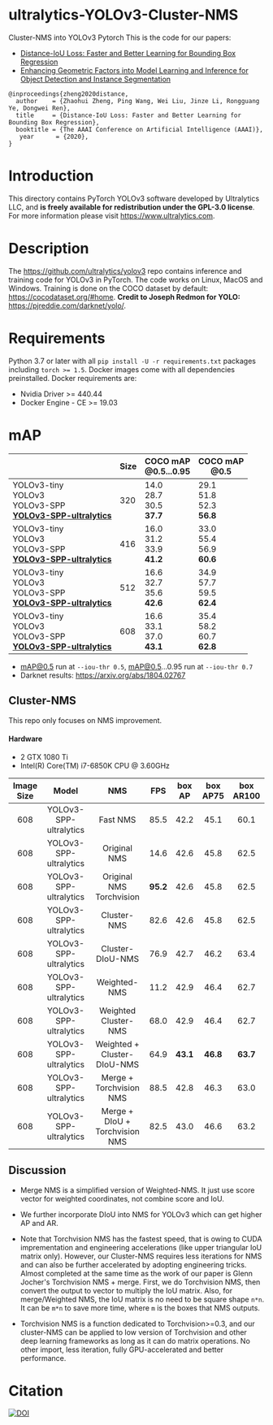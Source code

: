 # ultralytics-YOLOv3-Cluster-NMS
Cluster-NMS into YOLOv3 Pytorch
This is the code for our papers:
 - [Distance-IoU Loss: Faster and Better Learning for Bounding Box Regression](https://arxiv.org/abs/1911.08287)
 - [Enhancing Geometric Factors into Model Learning and Inference for Object Detection and Instance Segmentation](https://arxiv.org/abs/1904.02689)

```
@inproceedings{zheng2020distance,
  author    = {Zhaohui Zheng, Ping Wang, Wei Liu, Jinze Li, Rongguang Ye, Dongwei Ren},
  title     = {Distance-IoU Loss: Faster and Better Learning for Bounding Box Regression},
  booktitle = {The AAAI Conference on Artificial Intelligence (AAAI)},
   year      = {2020},
}
```
# Introduction

This directory contains PyTorch YOLOv3 software developed by Ultralytics LLC, and **is freely available for redistribution under the GPL-3.0 license**. For more information please visit https://www.ultralytics.com.

# Description

The https://github.com/ultralytics/yolov3 repo contains inference and training code for YOLOv3 in PyTorch. The code works on Linux, MacOS and Windows. Training is done on the COCO dataset by default: https://cocodataset.org/#home. **Credit to Joseph Redmon for YOLO:** https://pjreddie.com/darknet/yolo/.

# Requirements

Python 3.7 or later with all `pip install -U -r requirements.txt` packages including `torch >= 1.5`. Docker images come with all dependencies preinstalled. Docker requirements are: 
- Nvidia Driver >= 440.44
- Docker Engine - CE >= 19.03

# mAP

<i></i>                      |Size |COCO mAP<br>@0.5...0.95 |COCO mAP<br>@0.5 
---                          | ---         | ---         | ---
YOLOv3-tiny<br>YOLOv3<br>YOLOv3-SPP<br>**[YOLOv3-SPP-ultralytics](https://drive.google.com/open?id=1UcR-zVoMs7DH5dj3N1bswkiQTA4dmKF4)** |320 |14.0<br>28.7<br>30.5<br>**37.7** |29.1<br>51.8<br>52.3<br>**56.8**
YOLOv3-tiny<br>YOLOv3<br>YOLOv3-SPP<br>**[YOLOv3-SPP-ultralytics](https://drive.google.com/open?id=1UcR-zVoMs7DH5dj3N1bswkiQTA4dmKF4)** |416 |16.0<br>31.2<br>33.9<br>**41.2** |33.0<br>55.4<br>56.9<br>**60.6**
YOLOv3-tiny<br>YOLOv3<br>YOLOv3-SPP<br>**[YOLOv3-SPP-ultralytics](https://drive.google.com/open?id=1UcR-zVoMs7DH5dj3N1bswkiQTA4dmKF4)** |512 |16.6<br>32.7<br>35.6<br>**42.6** |34.9<br>57.7<br>59.5<br>**62.4**
YOLOv3-tiny<br>YOLOv3<br>YOLOv3-SPP<br>**[YOLOv3-SPP-ultralytics](https://drive.google.com/open?id=1UcR-zVoMs7DH5dj3N1bswkiQTA4dmKF4)** |608 |16.6<br>33.1<br>37.0<br>**43.1** |35.4<br>58.2<br>60.7<br>**62.8**

- mAP@0.5 run at `--iou-thr 0.5`, mAP@0.5...0.95 run at `--iou-thr 0.7`
- Darknet results: https://arxiv.org/abs/1804.02767

## Cluster-NMS
This repo only focuses on NMS improvement.

#### Hardware
 - 2 GTX 1080 Ti
 - Intel(R) Core(TM) i7-6850K CPU @ 3.60GHz
 
 | Image Size | Model  | NMS  | FPS  | box AP | box AP75 | box AR100 |
|:----:|:-------------:|:------------------------------------:|:----:|:----:|:----:|:----:|
| 608  | YOLOv3-SPP-ultralytics |                 Fast NMS               | 85.5     | 42.2     | 45.1     | 60.1     |
| 608  | YOLOv3-SPP-ultralytics |               Original NMS             | 14.6     | 42.6     | 45.8     | 62.5     | 
| 608  | YOLOv3-SPP-ultralytics |        Original NMS Torchvision        | **95.2** | 42.6     | 45.8     | 62.5     | 
| 608  | YOLOv3-SPP-ultralytics |               Cluster-NMS              | 82.6     | 42.6     | 45.8     | 62.5     | 
| 608  | YOLOv3-SPP-ultralytics |             Cluster-DIoU-NMS           | 76.9     | 42.7     | 46.2     | 63.4     | 
| 608  | YOLOv3-SPP-ultralytics |               Weighted-NMS             | 11.2     | 42.9     | 46.4     | 62.7     |
| 608  | YOLOv3-SPP-ultralytics |          Weighted Cluster-NMS          | 68.0     | 42.9     | 46.4     | 62.7     |
| 608  | YOLOv3-SPP-ultralytics |       Weighted + Cluster-DIoU-NMS      | 64.9     | **43.1** | **46.8** | **63.7** |
| 608  | YOLOv3-SPP-ultralytics |         Merge + Torchvision NMS        | 88.5     | 42.8     | 46.3     | 63.0     |
| 608  | YOLOv3-SPP-ultralytics |      Merge + DIoU + Torchvision NMS    | 82.5     | 43.0     | 46.6     | 63.2     |
## Discussion

 - Merge NMS is a simplified version of Weighted-NMS. It just use score vector for weighted coordinates, not combine score and IoU.
 
 - We further incorporate DIoU into NMS for YOLOv3 which can get higher AP and AR.
 
 - Note that Torchvision NMS has the fastest speed, that is owing to CUDA imprementation and engineering accelerations (like upper triangular IoU matrix only). However, our Cluster-NMS requires less iterations for NMS and can also be further accelerated by adopting engineering tricks. Almost completed at the same time as the work of our paper is Glenn Jocher's Torchvision NMS + merge. First, we do Torchvision NMS, then convert the output to vector to multiply the IoU matrix. Also, for merge/Weighted NMS, the IoU matrix is no need to be square shape `n*n`. It can be `m*n` to save more time, where `m` is the boxes that NMS outputs.
 
 - Torchvision NMS is a function dedicated to Torchvision>=0.3, and our cluster-NMS can be applied to low version of Torchvision and other deep learning frameworks as long as it can do matrix operations. No other import, less iteration, fully GPU-accelerated and better performance.
# Citation

[![DOI](https://zenodo.org/badge/146165888.svg)](https://zenodo.org/badge/latestdoi/146165888)
